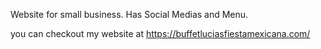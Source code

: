 Website for small business.
Has Social Medias and Menu.

you can checkout my website at
https://buffetluciasfiestamexicana.com/
